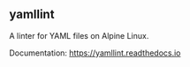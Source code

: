 yamllint
---

A linter for YAML files on Alpine Linux.

Documentation: <https://yamllint.readthedocs.io>
